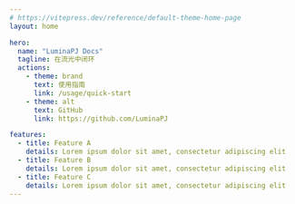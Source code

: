 ```yaml
---
# https://vitepress.dev/reference/default-theme-home-page
layout: home

hero:
  name: "LuminaPJ Docs"
  tagline: 在流光中闭环
  actions:
    - theme: brand
      text: 使用指南
      link: /usage/quick-start
    - theme: alt
      text: GitHub
      link: https://github.com/LuminaPJ

features:
  - title: Feature A
    details: Lorem ipsum dolor sit amet, consectetur adipiscing elit
  - title: Feature B
    details: Lorem ipsum dolor sit amet, consectetur adipiscing elit
  - title: Feature C
    details: Lorem ipsum dolor sit amet, consectetur adipiscing elit
---
```


